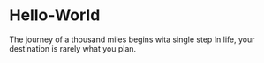 # Hello-World
The journey of a thousand miles begins wita single step
In life, your destination is rarely what you plan.

